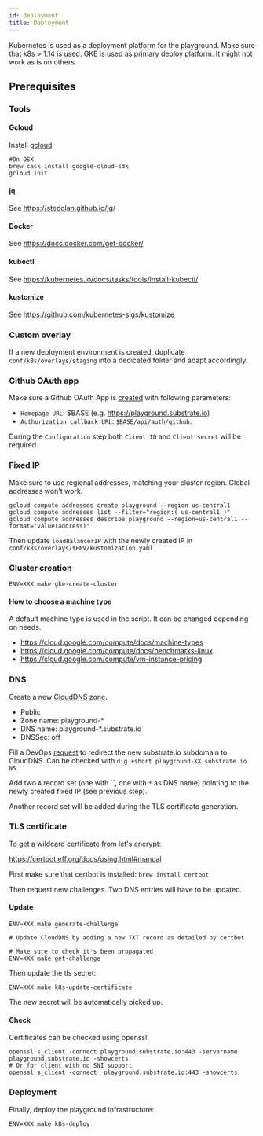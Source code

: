 ```yaml
---
id: deployment
title: Deployment
---
```


Kubernetes is used as a deployment platform for the playground. Make sure that k8s > 1.14 is used.
GKE is used as primary deploy platform. It might not work as is on others.

## Prerequisites

### Tools

#### Gcloud

Install [gcloud](https://cloud.google.com/sdk/docs/)

```shell
#On OSX
brew cask install google-cloud-sdk
gcloud init
```
#### jq

See https://stedolan.github.io/jq/
#### Docker

See https://docs.docker.com/get-docker/

#### kubectl

See https://kubernetes.io/docs/tasks/tools/install-kubectl/
#### kustomize

See https://github.com/kubernetes-sigs/kustomize

### Custom overlay

If a new deployment environment is created, duplicate `conf/k8s/overlays/staging` into a dedicated folder and adapt accordingly.
### Github OAuth app

Make sure a Github OAuth App is [created](https://docs.github.com/en/developers/apps/creating-an-oauth-app) with following parameters:

* `Homepage URL`: $BASE (e.g. https://playground.substrate.io)
* `Authorization callback URL`: `$BASE/api/auth/github`.

During the `Configuration` step both `Client ID` and `Client secret` will be required.
### Fixed IP

Make sure to use regional addresses, matching your cluster region. Global addresses won't work.

```
gcloud compute addresses create playground --region us-central1
gcloud compute addresses list --filter="region:( us-central1 )"
gcloud compute addresses describe playground --region=us-central1 --format="value(address)"
```

Then update `loadBalancerIP` with the newly created IP in `conf/k8s/overlays/$ENV/kustomization.yaml`

### Cluster creation

```shell
ENV=XXX make gke-create-cluster
```

#### How to choose a machine type

A default machine type is used in the script. It can be changed depending on needs.

* https://cloud.google.com/compute/docs/machine-types
* https://cloud.google.com/compute/docs/benchmarks-linux
* https://cloud.google.com/compute/vm-instance-pricing

### DNS

Create a new [CloudDNS zone](https://console.cloud.google.com/net-services/dns/zones/new/create?authuser=1&project=substrateplayground-252112).

* Public
* Zone name: playground-*
* DNS name: playground-*.substrate.io
* DNSSec: off

Fill a DevOps [request](https://github.com/paritytech/devops/issues/732) to redirect the new substrate.io subdomain to CloudDNS.
Can be checked with `dig +short playground-XX.substrate.io NS`

Add two `A` record set (one with ``, one with `*` as DNS name) pointing to the newly created fixed IP (see previous step).

Another record set will be added during the TLS certificate generation.
### TLS certificate

To get a wildcard certificate from let's encrypt:

https://certbot.eff.org/docs/using.html#manual

First make sure that certbot is installed: `brew install certbot`

Then request new challenges. Two DNS entries will have to be updated.

#### Update

```
ENV=XXX make generate-challenge

# Update CloudDNS by adding a new TXT record as detailed by certbot

# Make sure to check it's been propagated
ENV=XXX make get-challenge
```

Then update the tls secret:

```
ENV=XXX make k8s-update-certificate
```

The new secret will be automatically picked up.

#### Check

Certificates can be checked using openssl:

```shell
openssl s_client -connect playground.substrate.io:443 -servername playground.substrate.io -showcerts
# Or for client with no SNI support
openssl s_client -connect  playground.substrate.io:443 -showcerts
```

### Deployment

Finally, deploy the playground infrastructure:

```
ENV=XXX make k8s-deploy
```
